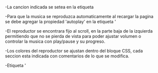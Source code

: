 -La cancion indicada se setea en la etiqueta <audio> en 'src' poniendo la ruta hacia el archivo mp3.

-Para que la musica se reproduzca automaticamente al recargar la pagina se debe agregar la propiedad 'autoplay' en la etiqueta '<audio>' que se ubica en el bloque HTML.

-El reproductor se encontrara fijo al scroll, en la parte baja de la izquierda permitiendo que no se pierda de vista para poder ajustar volumen o controlar la musica con play/pause y su progreso.

-Los colores del reproductor se ajustan dentro del bloque CSS, cada seccion esta indicada con comentarios de lo que se modifica.

-Etiqueta '<style>' se coloca por debajo del '<head>'.

-Etiqueta '<script>'se coloca al pie de la hoja del codigo.

-El bloque HTML (div class="mp3-player") debe ir dentro del body.
